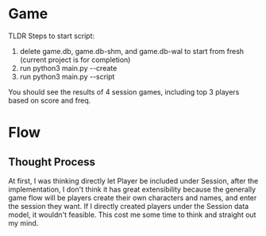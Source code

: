 # Game


TLDR
Steps to start script:
1. delete game.db, game.db-shm, and game.db-wal to start from fresh (current project is for completion)
2. run python3 main.py --create
3. run python3 main.py --script

You should see the results of 4 session games, including top 3 players based on score and freq.

# Flow

## Thought Process
At first, I was thinking directly let Player be included under Session, after the implementation, I don't think it has great extensibility because the generally game flow will be players create their own characters and names, and enter the session they want. If I directly created players under the Session data model, it wouldn't feasible. This cost me some time to think and straight out my mind.   

